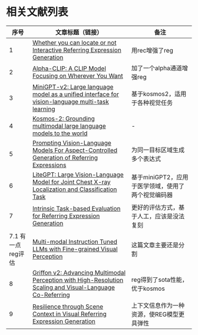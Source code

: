 # 相关文献列表

| 序号 | 文章标题（链接） | 备注 |
| ---- | -------- | ---- |
| 1 | [Whether you can locate or not Interactive Referring Expression Generation](https://dl.acm.org/doi/abs/10.1145/3581783.3612214) | 用rec增强了reg |
| 2 | [Alpha-CLIP: A CLIP Model Focusing on Wherever You Want](https://openaccess.thecvf.com/content/CVPR2024/html/Sun_Alpha-CLIP_A_CLIP_Model_Focusing_on_Wherever_You_Want_CVPR_2024_paper.html) | 加了一个alpha通道增强reg |
| 3 | [MiniGPT-v2: Large language model as a unified interface for vision-language multi-task learning](https://arxiv.org/abs/2310.09478) | 基于kosmos2，适用于各种视觉任务 |
| 4 | [Kosmos-2: Grounding multimodal large language models to the world](https://arxiv.org/abs/2306.14824) | - |
| 5 | [Prompting Vision-Language Models For Aspect-Controlled Generation of Referring Expressions](https://aclanthology.org/2024.findings-naacl.178/) | 为同一目标区域生成多个表达式 |
| 6 | [LiteGPT: Large Vision-Language Model for Joint Chest X-ray Localization and Classification Task](https://arxiv.org/abs/2407.12064) | 基于miniGPT2，应用于医学领域，使用了两个视觉编码器 |
| 7 | [Intrinsic Task-based Evaluation for Referring Expression Generation](https://arxiv.org/abs/2402.07432) | 更好的评估方式，基于人工，应该是没法复刻 |
| 7.1 有一点reg评估 | [Multi-modal Instruction Tuned LLMs with Fine-grained Visual Perception](https://arxiv.org/abs/2403.02969) | 这篇文章主要还是分割 |
| 8 | [Griffon v2: Advancing Multimodal Perception with High-Resolution Scaling and Visual-Language Co-Referring](https://arxiv.org/abs/2403.09333) | reg得到了sota性能，优于kosmos |
| 9 | [Resilience through Scene Context in Visual Referring Expression Generation](https://arxiv.org/abs/2404.12289) | 上下文信息作为一种资源，使REG模型更具弹性 |


